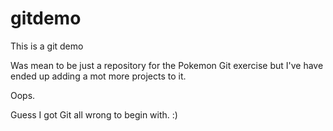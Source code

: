 # gitdemo
This is a git demo

Was mean to be just a repository for the Pokemon Git exercise but I've have ended up adding a mot more projects to it.

Oops.

Guess I got Git all wrong to begin with. :)
